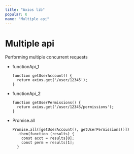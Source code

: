 ```yaml
---
title: "Axios lib"
popular: 0
name: "Multiple api"
---
```


# Multiple api

Performing multiple concurrent requests

- functionApi_1

  ```
  function getUserAccount() {
    return axios.get('/user/12345');
  }
  ```

- functionApi_2

  ```
  function getUserPermissions() {
    return axios.get('/user/12345/permissions');
  }
  ```

- Promise.all

  ```
  Promise.all([getUserAccount(), getUserPermissions()])
    .then(function (results) {
      const acct = results[0];
      const perm = results[1];
    }
  ```
